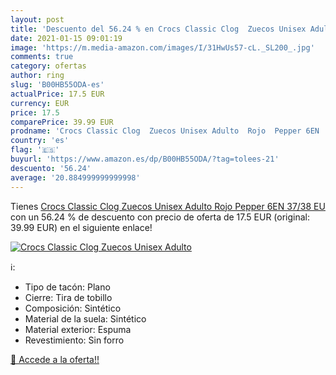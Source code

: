 ```yaml
---
layout: post
title: 'Descuento del 56.24 % en Crocs Classic Clog  Zuecos Unisex Adulto'
date: 2021-01-15 09:01:19
image: 'https://m.media-amazon.com/images/I/31HwUs57-cL._SL200_.jpg'
comments: true
category: ofertas
author: ring
slug: 'B00HB55ODA-es'
actualPrice: 17.5 EUR
currency: EUR
price: 17.5
comparePrice: 39.99 EUR
prodname: 'Crocs Classic Clog  Zuecos Unisex Adulto  Rojo  Pepper 6EN   37/38 EU'
country: 'es'
flag: '🇪🇸'
buyurl: 'https://www.amazon.es/dp/B00HB55ODA/?tag=tolees-21'
descuento: '56.24'
average: '20.884999999999998'
---
```


Tienes [Crocs Classic Clog  Zuecos Unisex Adulto  Rojo  Pepper 6EN   37/38 EU](https://www.amazon.es/dp/B00HB55ODA/?tag=tolees-21) con un 56.24 % de descuento con precio de oferta de 17.5 EUR (original: 39.99 EUR) en el siguiente enlace!

[![Crocs Classic Clog  Zuecos Unisex Adulto](https://m.media-amazon.com/images/I/31HwUs57-cL._SL200_.jpg)](https://www.amazon.es/dp/B00HB55ODA/?tag=tolees-21)

ℹ️:

- Tipo de tacón: Plano
- Cierre: Tira de tobillo
- Composición: Sintético
- Material de la suela: Sintético
- Material exterior: Espuma
- Revestimiento: Sin forro

[🛒 Accede a la oferta!!](https://www.amazon.es/dp/B00HB55ODA/?tag=tolees-21)
